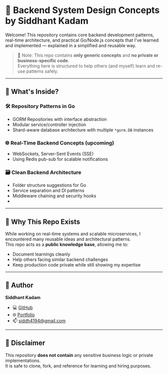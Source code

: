 # 🧠 Backend System Design Concepts by Siddhant Kadam

Welcome! This repository contains core backend development patterns, real-time architecture, and practical Go/Node.js concepts that I've learned and implemented — explained in a simplified and reusable way.

> 🚫 Note: This repo contains **only generic concepts** and **no private or business-specific code**.  
Everything here is structured to help others (and myself) learn and re-use patterns safely.

---

## 🧩 What's Inside?

### 🛠 Repository Patterns in Go
- GORM Repositories with interface abstraction
- Modular service/controller injection
- Shard-aware database architecture with multiple `*gorm.DB` instances

### 🌐 Real-Time Backend Concepts (upcoming)
- WebSockets, Server-Sent Events (SSE)
- Using Redis pub-sub for scalable notifications

### 🗃️ Clean Backend Architecture
- Folder structure suggestions for Go
- Service separation and DI patterns
- Middleware chaining and security hooks
- 
---

## 📌 Why This Repo Exists

While working on real-time systems and scalable microservices, I encountered many reusable ideas and architectural patterns.  
This repo acts as a **public knowledge base**, allowing me to:

- Document learnings cleanly  
- Help others facing similar backend challenges  
- Keep production code private while still showing my expertise  

---

## 🚀 Author

**Siddhant Kadam**  
- 💻 [GitHub](https://github.com/Siddh4194)  
- 🌐 [Portfolio](https://siddh-portfolio.vercel.app)  
- 📫 siddh4194@gmail.com  

---

## 🔐 Disclaimer

This repository **does not contain** any sensitive business logic or private implementations.  
It is safe to clone, fork, and reference for learning and hiring purposes.
